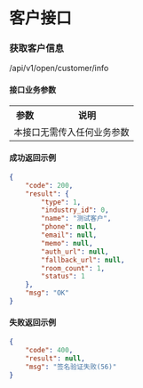 # 客户接口

### 获取客户信息
/api/v1/open/customer/info

#### 接口业务参数
<table width="100%">
    <tr>
      <th width="25%">参数</th>
      <th>说明</th>
    </tr>
    <tr>
      <td colspan="2">本接口无需传入任何业务参数</td>
    </tr>
</table>

#### 成功返回示例

```json
{
    "code": 200,
    "result": {
        "type": 1,
        "industry_id": 0,
        "name": "测试客户",
        "phone": null,
        "email": null,
        "memo": null,
        "auth_url": null,
        "fallback_url": null,
        "room_count": 1,
        "status": 1
    },
    "msg": "OK"
}
```

#### 失败返回示例

```json
{
    "code": 400,
    "result": null,
    "msg": "签名验证失败(56)"
}
```
